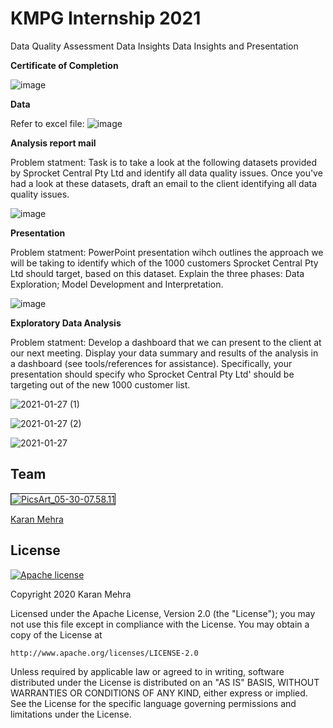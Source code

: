 # KMPG Internship 2021

Data Quality Assessment
Data Insights
Data Insights and Presentation


__Certificate of Completion__

![image](https://user-images.githubusercontent.com/62024355/110339816-96c17f80-804e-11eb-8b0e-9e96e4f6b496.png)


__Data__

Refer to excel file: ![image](https://user-images.githubusercontent.com/62024355/110338823-76dd8c00-804d-11eb-9f56-71792c014bf4.png)


__Analysis report mail__

Problem statment: Task is to take a look at the following datasets provided by Sprocket Central Pty Ltd and identify all data quality issues. Once you've had a look at these datasets, draft an email to the client identifying all data quality issues. 

![image](https://user-images.githubusercontent.com/62024355/110336938-5d3b4500-804b-11eb-8308-5af64322d5df.png)


__Presentation__

Problem statment: PowerPoint presentation wihch outlines the approach we will be taking to identify which of the 1000 customers Sprocket Central Pty Ltd should target, based on this dataset. Explain the three phases:  Data Exploration; Model Development and Interpretation.

![image](https://user-images.githubusercontent.com/62024355/110338503-0f274100-804d-11eb-81a9-26170e3179d2.png)


__Exploratory Data Analysis__

Problem statment: Develop a dashboard that we can present to the client at our next meeting. Display your data summary and results of the analysis in a dashboard (see tools/references for assistance). Specifically, your presentation should specify who Sprocket Central Pty Ltd' should be targeting out of the new 1000 customer list. 

![2021-01-27 (1)](https://user-images.githubusercontent.com/62024355/110337286-c1f69f80-804b-11eb-870e-fa505595fb49.png)

![2021-01-27 (2)](https://user-images.githubusercontent.com/62024355/110337289-c327cc80-804b-11eb-953b-8bb5f7f93179.png)

![2021-01-27](https://user-images.githubusercontent.com/62024355/110337291-c3c06300-804b-11eb-893e-a3b4c07b6532.png)






## Team
<a href="https://imgbb.com/"><img src="https://i.ibb.co/Fs4h7fZ/Pics-Art-05-30-07-58-11.jpg" alt="PicsArt_05-30-07.58.11" border="1">

[Karan Mehra](https://karanmehra7107.github.io/My-Portfolio/index.html)

## License
[![Apache license](https://img.shields.io/badge/license-apache-blue?style=for-the-badge&logo=appveyor)](http://www.apache.org/licenses/LICENSE-2.0e)

Copyright 2020 Karan Mehra

Licensed under the Apache License, Version 2.0 (the "License");
you may not use this file except in compliance with the License.
You may obtain a copy of the License at

    http://www.apache.org/licenses/LICENSE-2.0

Unless required by applicable law or agreed to in writing, software
distributed under the License is distributed on an "AS IS" BASIS,
WITHOUT WARRANTIES OR CONDITIONS OF ANY KIND, either express or implied.
See the License for the specific language governing permissions and
limitations under the License.
